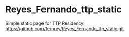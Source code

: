 # Reyes_Fernando_ttp_static
Simple static page for TTP Residency!
https://github.com/fernrey/Reyes_Fernando_ttp_static.git
